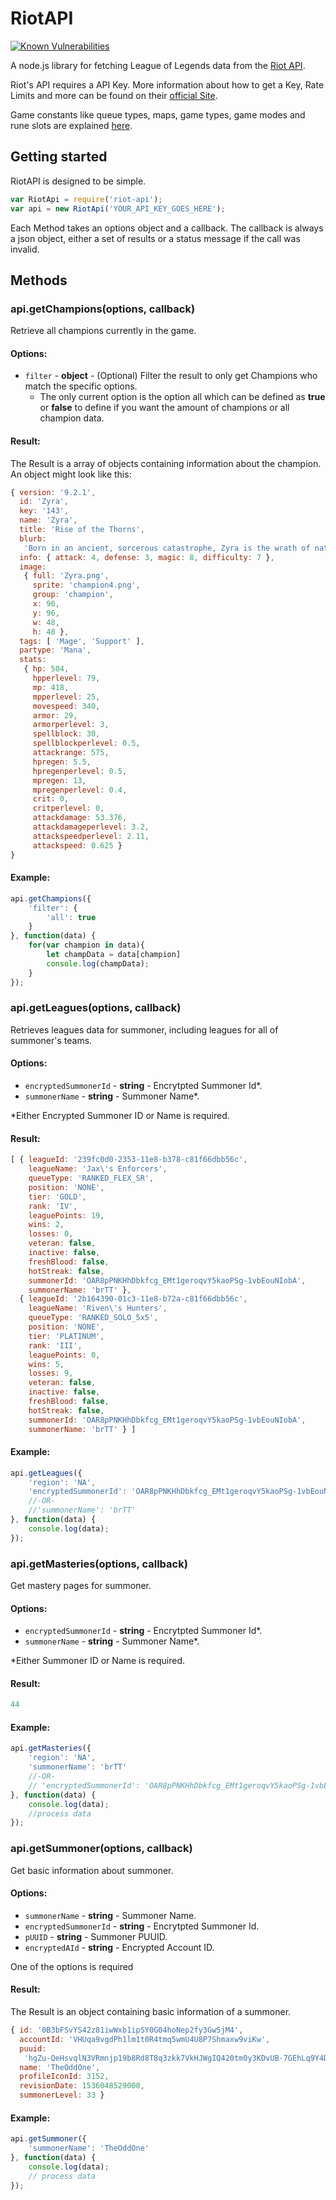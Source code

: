 # RiotAPI
[![Known Vulnerabilities](https://snyk.io/test/github/Mr-Que/riot-api/badge.svg?targetFile=package.json)](https://snyk.io/test/github/Mr-Que/riot-api?targetFile=package.json)

A node.js library for fetching League of Legends data from the [Riot API](https://developer.riotgames.com/).

Riot's API requires a API Key. More information about how to get a Key, Rate Limits and more can be found on their [official Site](https://developer.riotgames.com/getting-started.html).

Game constants like queue types, maps, game types, game modes and rune slots are explained [here](https://developer.riotgames.com/static-data.html).

## Getting started
RiotAPI is designed to be simple.

```javascript
var RiotApi = require('riot-api');
var api = new RiotApi('YOUR_API_KEY_GOES_HERE');
```
Each Method takes an options object and a callback. The callback is always a json object, either a set of results or a status message if the call was invalid.

## Methods
### api.getChampions(options, callback)
Retrieve all champions currently in the game.

#### Options:

 - `filter` - **object** - (Optional) Filter the result to only get Champions who match the specific options.
   - The only current option is the option all which can be defined as **true** or **false** to define if you want the amount of champions or all champion data.


#### Result:

The Result is a array of objects containing information about the champion. An object might look like this:
```javascript
{ version: '9.2.1',
  id: 'Zyra',
  key: '143',
  name: 'Zyra',
  title: 'Rise of the Thorns',
  blurb:
   'Born in an ancient, sorcerous catastrophe, Zyra is the wrath of nature given form—an alluring hybrid of plant and human, kindling new life with every step. She views the many mortals of Valoran as little more than prey for her seeded progeny, and thinks...',
  info: { attack: 4, defense: 3, magic: 8, difficulty: 7 },
  image:
   { full: 'Zyra.png',
     sprite: 'champion4.png',
     group: 'champion',
     x: 96,
     y: 96,
     w: 48,
     h: 48 },
  tags: [ 'Mage', 'Support' ],
  partype: 'Mana',
  stats:
   { hp: 504,
     hpperlevel: 79,
     mp: 418,
     mpperlevel: 25,
     movespeed: 340,
     armor: 29,
     armorperlevel: 3,
     spellblock: 30,
     spellblockperlevel: 0.5,
     attackrange: 575,
     hpregen: 5.5,
     hpregenperlevel: 0.5,
     mpregen: 13,
     mpregenperlevel: 0.4,
     crit: 0,
     critperlevel: 0,
     attackdamage: 53.376,
     attackdamageperlevel: 3.2,
     attackspeedperlevel: 2.11,
     attackspeed: 0.625 }
}
```

#### Example:
```javascript
api.getChampions({
    'filter': {
        'all': true
    }
}, function(data) {
    for(var champion in data){
        let champData = data[champion]
        console.log(champData);
    }
});
```


### api.getLeagues(options, callback)
Retrieves leagues data for summoner, including leagues for all of summoner's teams.

#### Options:
 - `encryptedSummonerId` - **string** - Encrytpted Summoner Id*.
 - `summonerName` - **string** - Summoner Name*.

*Either Encrypted Summoner ID or Name is required.

#### Result:

```javascript
[ { leagueId: '239fc0d0-2353-11e8-b378-c81f66dbb56c',
    leagueName: 'Jax\'s Enforcers',
    queueType: 'RANKED_FLEX_SR',
    position: 'NONE',
    tier: 'GOLD',
    rank: 'IV',
    leaguePoints: 19,
    wins: 2,
    losses: 0,
    veteran: false,
    inactive: false,
    freshBlood: false,
    hotStreak: false,
    summonerId: 'OAR8pPNKHhDbkfcg_EMt1geroqvY5kaoPSg-1vbEouNIobA',
    summonerName: 'brTT' },
  { leagueId: '2b164390-01c3-11e8-b72a-c81f66dbb56c',
    leagueName: 'Riven\'s Hunters',
    queueType: 'RANKED_SOLO_5x5',
    position: 'NONE',
    tier: 'PLATINUM',
    rank: 'III',
    leaguePoints: 0,
    wins: 5,
    losses: 9,
    veteran: false,
    inactive: false,
    freshBlood: false,
    hotStreak: false,
    summonerId: 'OAR8pPNKHhDbkfcg_EMt1geroqvY5kaoPSg-1vbEouNIobA',
    summonerName: 'brTT' } ]
```

#### Example:
```javascript
api.getLeagues({
    'region': 'NA',
    'encryptedSummonerId': 'OAR8pPNKHhDbkfcg_EMt1geroqvY5kaoPSg-1vbEouNIobA'
    //-OR-
    //'summonerName': 'brTT'
}, function(data) {
    console.log(data);
});
```


### api.getMasteries(options, callback)
Get mastery pages for summoner.

#### Options:
 - `encryptedSummonerId` - **string** - Encrytpted Summoner Id*.
 - `summonerName` - **string** - Summoner Name*.

*Either Summoner ID or Name is required.

#### Result:
```javascript
44
```

#### Example:
```javascript
api.getMasteries({
    'region': 'NA',
    'summonerName': 'brTT'
    //-OR-
    // 'encryptedSummonerId': 'OAR8pPNKHhDbkfcg_EMt1geroqvY5kaoPSg-1vbEouNIobA'
}, function(data) {
    console.log(data);
    //process data
});
```

### api.getSummoner(options, callback)
Get basic information about summoner.

#### Options:
 - `summonerName` - **string** - Summoner Name.
 - `encryptedSummonerId` - **string** - Encrytpted Summoner Id.
 - `pUUID` - **string** - Summoner PUUID.
 - `encryptedAId` - **string** - Encrypted Account ID.

One of the options is required

#### Result:

The Result is an object containing basic information of a summoner. 
```javascript
{ id: '0B3bFSvYS42z81iwWxb1ipSY0G04hoNep2fy3Gw5jM4',
  accountId: 'VHUqa9vgdPh1lm1t0R4tmq5wmU4U8P7Shmaxw9viKw',
  puuid:
   'hgZu-QeHsvqlN3VRmnjp19b8Rd8T8q3zkk7VkHJWgIQ420tm0y3KDvUB-7GEhLq9Y4DNTln0UvhKgw',
  name: 'TheOddOne',
  profileIconId: 3152,
  revisionDate: 1536048529000,
  summonerLevel: 33 }
```
#### Example:
```javascript
api.getSummoner({
    'summonerName': 'TheOddOne'
}, function(data) {
    console.log(data);
    // process data
});
```
